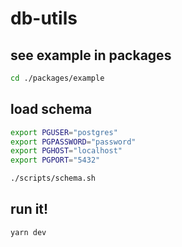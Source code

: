 # db-utils

## see example in packages

```sh
cd ./packages/example
```

## load schema


```sh
export PGUSER="postgres"
export PGPASSWORD="password"
export PGHOST="localhost"
export PGPORT="5432"

./scripts/schema.sh 
```

## run it!

```sh
yarn dev
```
